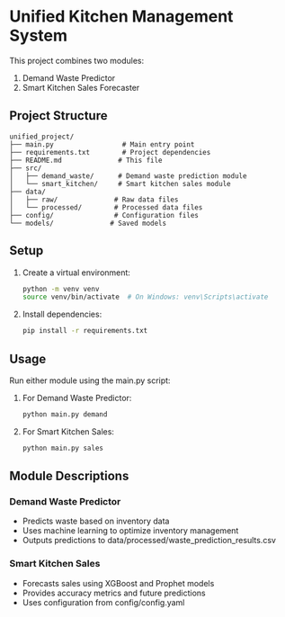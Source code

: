 # Unified Kitchen Management System

This project combines two modules:
1. Demand Waste Predictor
2. Smart Kitchen Sales Forecaster

## Project Structure
```
unified_project/
├── main.py                 # Main entry point
├── requirements.txt        # Project dependencies
├── README.md              # This file
├── src/
│   ├── demand_waste/      # Demand waste prediction module
│   └── smart_kitchen/     # Smart kitchen sales module
├── data/
│   ├── raw/              # Raw data files
│   └── processed/        # Processed data files
├── config/               # Configuration files
└── models/              # Saved models
```

## Setup
1. Create a virtual environment:
   ```bash
   python -m venv venv
   source venv/bin/activate  # On Windows: venv\Scripts\activate
   ```

2. Install dependencies:
   ```bash
   pip install -r requirements.txt
   ```

## Usage
Run either module using the main.py script:

1. For Demand Waste Predictor:
   ```bash
   python main.py demand
   ```

2. For Smart Kitchen Sales:
   ```bash
   python main.py sales
   ```

## Module Descriptions

### Demand Waste Predictor
- Predicts waste based on inventory data
- Uses machine learning to optimize inventory management
- Outputs predictions to data/processed/waste_prediction_results.csv

### Smart Kitchen Sales
- Forecasts sales using XGBoost and Prophet models
- Provides accuracy metrics and future predictions
- Uses configuration from config/config.yaml 